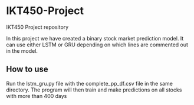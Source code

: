 # IKT450-Project
IKT450 Project repository

In this project we have created a binary stock market prediction model. It can use either LSTM or GRU depending on which lines are commented out in the model.

## How to use
Run the lstm_gru.py file with the complete_pp_df.csv file in the same directory.
The program will then train and make predictions on all stocks with more than 400 days
